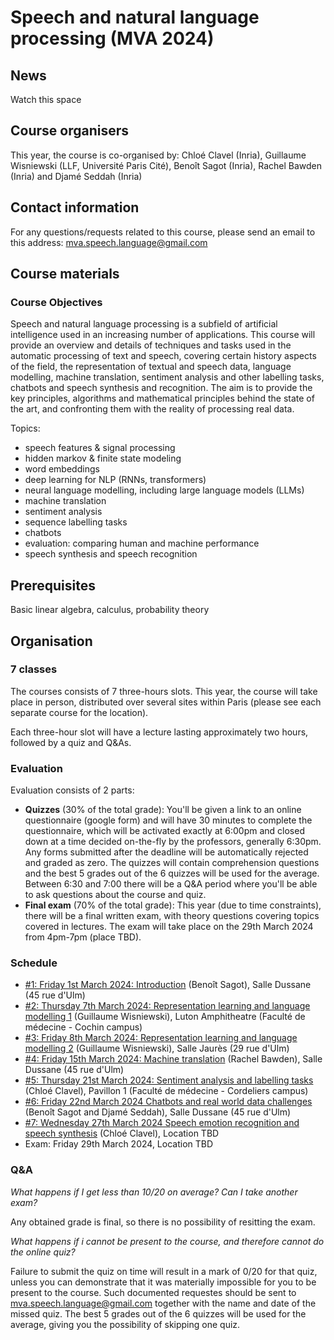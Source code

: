 # Speech and natural language processing (MVA 2024)

## News

Watch this space


## Course organisers

This year, the course is co-organised by: Chloé Clavel (Inria), Guillaume Wisniewski (LLF, Université Paris Cité), Benoît Sagot (Inria), Rachel Bawden (Inria) and Djamé Seddah (Inria)


## Contact information

For any questions/requests related to this course, please send an email to this address: mva.speech.language@gmail.com

## Course materials

### Course Objectives

Speech and natural language processing is a subfield of artificial intelligence used in an increasing number of applications. This course will provide an overview and details of techniques and tasks used in the automatic processing of text and speech, covering certain history aspects of the field, the representation of textual and speech data, language modelling, machine translation, sentiment analysis and other labelling tasks, chatbots and speech synthesis and recognition. The aim is to provide the key principles, algorithms and mathematical principles behind the state of the art, and confronting them with the reality of processing real data. 

Topics:

- speech features & signal processing
- hidden markov & finite state modeling
- word embeddings
- deep learning for NLP (RNNs, transformers)
- neural language modelling, including large language models (LLMs)
- machine translation
- sentiment analysis
- sequence labelling tasks
- chatbots
- evaluation: comparing human and machine performance
- speech synthesis and speech recognition


## Prerequisites

Basic linear algebra, calculus, probability theory

## Organisation

### 7 classes

The courses consists of 7 three-hours slots. This year, the course will take place in person, distributed over several sites within Paris (please see each separate course for the location).

Each three-hour slot will have a lecture lasting approximately two hours, followed by a quiz and Q&As.

### Evaluation

Evaluation consists of 2 parts:
- **Quizzes** (30% of the total grade): You'll be given a link to an online questionnaire (google form) and will have 30 minutes to complete the questionnaire, which will be activated exactly at 6:00pm and closed down at a time decided on-the-fly by the professors, generally 6:30pm. Any forms submitted after the deadline will be automatically rejected and graded as zero. The quizzes will contain comprehension questions and the best 5 grades out of the 6 quizzes will be used for the average. Between 6:30 and 7:00 there will be a Q&A period where you'll be able to ask questions about the course and quiz.
- **Final exam** (70% of the total grade): This year (due to time constraints), there will be a final written exam, with theory questions covering topics covered in lectures. The exam will take place on the 29th March 2024 from 4pm-7pm (place TBD).

### Schedule

- [#1: Friday 1st March 2024: Introduction](https://github.com/rbawden/MVA_2024_SL/tree/main/Course_%231) (Benoît Sagot), Salle Dussane (45 rue d'Ulm)
- [#2: Thursday 7th March 2024: Representation learning and language modelling 1](https://github.com/rbawden/MVA_2024_SL/tree/main/Course_%232) (Guillaume Wisniewski), Luton Amphitheatre (Faculté de médecine - Cochin campus)
- [#3: Friday 8th March 2024: Representation learning and language modelling 2](https://github.com/rbawden/MVA_2024_SL/tree/main/Course_%233) (Guillaume Wisniewski), Salle Jaurès (29 rue d'Ulm)
- [#4: Friday 15th March 2024: Machine translation](https://github.com/rbawden/MVA_2024_SL/tree/main/Course_%234) (Rachel Bawden), Salle Dussane (45 rue d'Ulm)
- [#5: Thursday 21st March 2024: Sentiment analysis and labelling tasks](https://github.com/rbawden/MVA_2024_SL/tree/main/Course_%235) (Chloé Clavel), Pavillon 1 (Faculté de médecine - Cordeliers campus)
- [#6: Friday 22nd March 2024 Chatbots and real world data challenges](https://github.com/rbawden/MVA_2024_SL/tree/main/Course_%236) (Benoît Sagot and Djamé Seddah), Salle Dussane (45 rue d'Ulm)
- [#7: Wednesday 27th March 2024 Speech emotion recognition and speech synthesis](https://github.com/rbawden/MVA_2024_SL/tree/main/Course_%237) (Chloé Clavel), Location TBD
- Exam: Friday 29th March 2024, Location TBD


### Q&A

_What happens if I get less than 10/20 on average? Can I take another exam?_

Any obtained grade is final, so there is no possibility of resitting the exam.

_What happens if i cannot be present to the course, and therefore cannot do the online quiz?_

Failure to submit the quiz on time will result in a mark of 0/20 for that quiz, unless you can demonstrate that it was materially impossible for you to be present to the course. Such documented requestes should be sent to mva.speech.language@gmail.com together with the name and date of the missed quiz. The best 5 grades out of the 6 quizzes will be used for the average, giving you the possibility of skipping one quiz.

